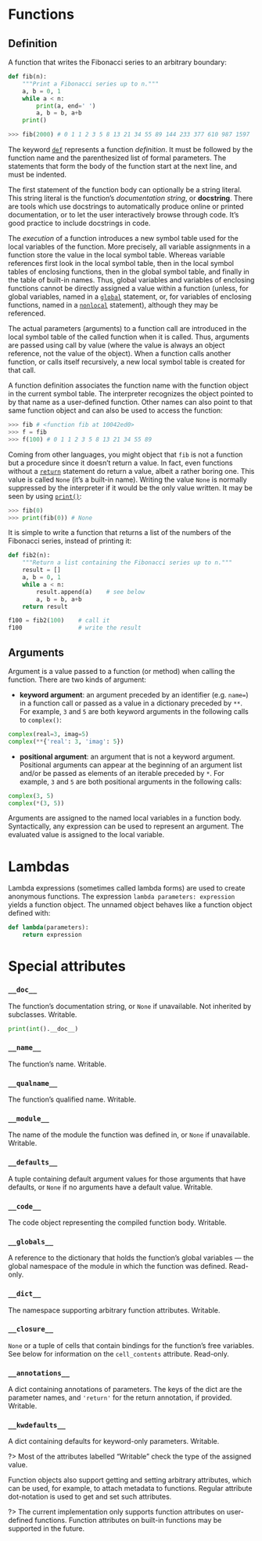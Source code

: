 # Functions

## Definition
A function that writes the Fibonacci series to an arbitrary boundary:
```python
def fib(n):
    """Print a Fibonacci series up to n."""
    a, b = 0, 1
    while a < n:
        print(a, end=' ')
        a, b = b, a+b
    print()

>>> fib(2000) # 0 1 1 2 3 5 8 13 21 34 55 89 144 233 377 610 987 1597
```

The keyword [`def`](/statements/def.md) represents a function *definition*. It must be followed by the function name and the parenthesized list of formal parameters. The statements that form the body of the function start at the next line, and must be indented.

The first statement of the function body can optionally be a string literal. This string literal is the function’s *documentation string*, or **docstring**. There are tools which use docstrings to automatically produce online or printed documentation, or to let the user interactively browse through code. It’s good practice to include docstrings in code.

The *execution* of a function introduces a new symbol table used for the local variables of the function. More precisely, all variable assignments in a function store the value in the local symbol table. Whereas variable references first look in the local symbol table, then in the local symbol tables of enclosing functions, then in the global symbol table, and finally in the table of built-in names. Thus, global variables and variables of enclosing functions cannot be directly assigned a value within a function (unless, for global variables, named in a [`global`](/statements/global.md) statement, or, for variables of enclosing functions, named in a [`nonlocal`](/statements/nonlocal.md) statement), although they may be referenced.

The actual parameters (arguments) to a function call are introduced in the local symbol table of the called function when it is called. Thus, arguments are passed using call by value (where the value is always an object reference, not the value of the object). When a function calls another function, or calls itself recursively, a new local symbol table is created for that call.

A function definition associates the function name with the function object in the current symbol table. The interpreter recognizes the object pointed to by that name as a user-defined function. Other names can also point to that same function object and can also be used to access the function:
```python
>>> fib # <function fib at 10042ed0>
>>> f = fib
>>> f(100) # 0 1 1 2 3 5 8 13 21 34 55 89
```
Coming from other languages, you might object that `fib` is not a function but a procedure since it doesn’t return a value. In fact, even functions without a [`return`](/statements/return.md) statement do return a value, albeit a rather boring one. This value is called `None` (it’s a built-in name). Writing the value `None` is normally suppressed by the interpreter if it would be the only value written. It may be seen by using [`print()`](/built-in-functions/print.md):
```python
>>> fib(0)
>>> print(fib(0)) # None
```

It is simple to write a function that returns a list of the numbers of the Fibonacci series, instead of printing it:
```python
def fib2(n):
    """Return a list containing the Fibonacci series up to n."""
    result = []
    a, b = 0, 1
    while a < n:
        result.append(a)    # see below
        a, b = b, a+b
    return result

f100 = fib2(100)    # call it
f100                # write the result
```

## Arguments
Argument is a value passed to a function (or method) when calling the function. There are two kinds of argument:
- **keyword argument**: an argument preceded by an identifier (e.g. `name=`) in a function call or passed as a value in a dictionary preceded by `**`. For example, `3` and `5` are both keyword arguments in the following calls to `complex()`:
```python
complex(real=3, imag=5)
complex(**{'real': 3, 'imag': 5})
```
- **positional argument**: an argument that is not a keyword argument. Positional arguments can appear at the beginning of an argument list and/or be passed as elements of an iterable preceded by `*`. For example, `3` and `5` are both positional arguments in the following calls:
```python
complex(3, 5)
complex(*(3, 5))
```

Arguments are assigned to the named local variables in a function body. Syntactically, any expression can be used to represent an argument. The evaluated value is assigned to the local variable.

# Lambdas
Lambda expressions (sometimes called lambda forms) are used to create anonymous functions. The expression `lambda parameters: expression` yields a function object. The unnamed object behaves like a function object defined with:
```python
def lambda(parameters):
    return expression
```

# Special attributes

### `__doc__`
The function’s documentation string, or `None` if unavailable. Not inherited by subclasses. Writable.
```python
print(int().__doc__)
```

### `__name__`
The function’s name. Writable.

### `__qualname__`
The function’s qualified name. Writable.

### `__module__`
The name of the module the function was defined in, or `None` if unavailable. Writable.

### `__defaults__`
A tuple containing default argument values for those arguments that have defaults, or `None` if no arguments have a default value. Writable.

### `__code__`
The code object representing the compiled function body. Writable.

### `__globals__`
A reference to the dictionary that holds the function’s global variables — the global namespace of the module in which the function was defined. Read-only.

### `__dict__`
The namespace supporting arbitrary function attributes. Writable.

### `__closure__`
`None` or a tuple of cells that contain bindings for the function’s free variables. See below for information on the `cell_contents` attribute. Read-only.

### `__annotations__`
A dict containing annotations of parameters. The keys of the dict are the parameter names, and `'return'` for the return annotation, if provided. Writable.

### `__kwdefaults__`
A dict containing defaults for keyword-only parameters. Writable.

?> Most of the attributes labelled “Writable” check the type of the assigned value.

Function objects also support getting and setting arbitrary attributes, which can be used, for example, to attach metadata to functions. Regular attribute dot-notation is used to get and set such attributes.

?> The current implementation only supports function attributes on user-defined functions. Function attributes on built-in functions may be supported in the future.